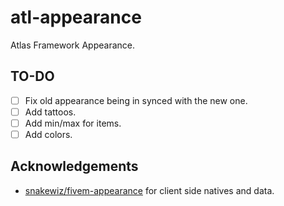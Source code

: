 # atl-appearance
Atlas Framework Appearance.

## TO-DO
- [ ] Fix old appearance being in synced with the new one.
- [ ] Add tattoos.
- [ ] Add min/max for items.
- [ ] Add colors.

## Acknowledgements
- [snakewiz/fivem-appearance](https://github.com/pedr0fontoura/fivem-appearance) for client side natives and data.